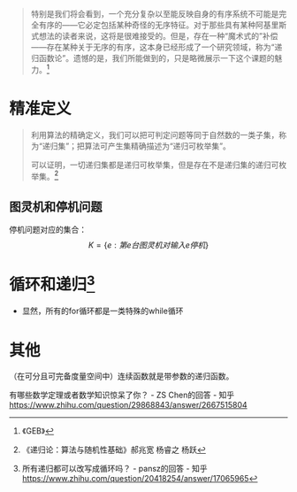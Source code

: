 > 特别是我们将会看到，一个充分复杂以至能反映自身的有序系统不可能是完全有序的——它必定包括某种奇怪的无序特征。对于那些具有某种阿基里斯式想法的读者来说，这将是很难接受的。但是，存在一种“魔术式的”补偿——存在某种关于无序的有序，这本身已经形成了一个研究领域，称为“递归函数论”。遗憾的是，我们所能做到的，只是略微展示一下这个课题的魅力。[^1]

# 精准定义

> 利用算法的精确定义，我们可以把可判定问题等同于自然数的一类子集，称为“递归集”；把算法可产生集精确描述为“递归可枚举集”。
>
> 可以证明，一切递归集都是递归可枚举集，但是存在不是递归集的递归可枚举集。[^3]



## 图灵机和停机问题

停机问题对应的集合：
$$
K = \{e:第e台图灵机对输入e停机\}
$$


# 循环和递归[^2]



* 显然，所有的for循环都是一类特殊的while循环





# 其他

（在可分且可完备度量空间中）连续函数就是带参数的递归函数。

有哪些数学定理或者数学知识惊呆了你？ - ZS Chen的回答 - 知乎 https://www.zhihu.com/question/29868843/answer/2667515804

[^1]:《GEB》
[^2]:所有递归都可以改写成循环吗？ - pansz的回答 - 知乎 https://www.zhihu.com/question/20418254/answer/17065965
[^3]:《递归论：算法与随机性基础》郝兆宽 杨睿之 杨跃
